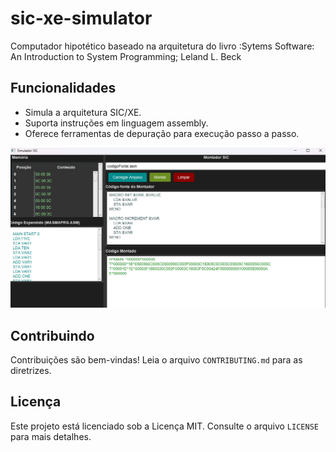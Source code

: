 # sic-xe-simulator
Computador hipotético baseado na  arquitetura do livro :Sytems Software: An Introduction to System  Programming; Leland L. Beck

## Funcionalidades
- Simula a arquitetura SIC/XE.
- Suporta instruções em linguagem assembly.
- Oferece ferramentas de depuração para execução passo a passo.

![alt text](image.png)

## Contribuindo
Contribuições são bem-vindas! Leia o arquivo `CONTRIBUTING.md` para as diretrizes.

## Licença
Este projeto está licenciado sob a Licença MIT. Consulte o arquivo `LICENSE` para mais detalhes.
